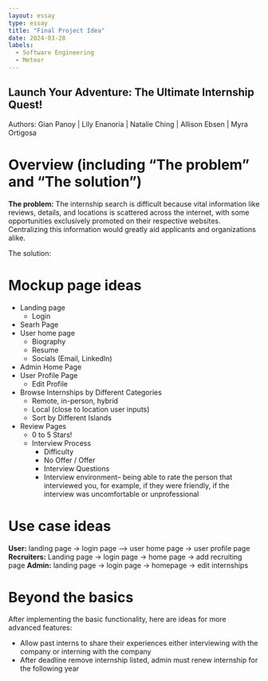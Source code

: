 ```yaml
---
layout: essay
type: essay
title: "Final Project Idea"
date: 2024-03-28
labels:
  - Software Engineering
  - Meteor
---
```


## Launch Your Adventure: The Ultimate Internship Quest!
Authors:
Gian Panoy | Lily Enanoria | Natalie Ching | Allison Ebsen | Myra Ortigosa

# Overview (including “The problem” and “The solution”)
**The problem:** The internship search is difficult because vital information like reviews, details, and locations is scattered across the internet, with some opportunities exclusively promoted on their respective websites. Centralizing this information would greatly aid applicants and organizations alike.



The solution: 

# Mockup page ideas
- Landing page
  - Login
- Searh Page
- User home page
  - Biography
  - Resume
  - Socials (Email, LinkedIn)
- Admin Home Page
- User Profile Page
  - Edit Profile
- Browse Internships by Different Categories
  - Remote, in-person, hybrid
  - Local (close to location user inputs)
  - Sort by Different Islands
- Review Pages
  - 0 to 5 Stars!
  - Interview Process
    - Difficulty
    - No Offer / Offer
    - Interview Questions
    - Interview environment– being able to rate the person that interviewed you, for example, if they were friendly, if the interview was uncomfortable or unprofessional

# Use case ideas
**User:**
  landing page → login page –> user home page → user profile page
**Recruiters:**
  Landing page → login page → home page → add recruiting page
**Admin:**
  landing page → login page → homepage → edit internships

# Beyond the basics
After implementing the basic functionality, here are ideas for more advanced features:
  - Allow past interns to share their experiences either interviewing with the company or interning with the company
  - After deadline remove internship listed, admin must renew internship for the following year
